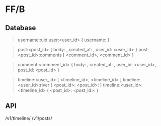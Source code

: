 FF/B
====

Database
--------

> username:<username>:uid
> user:<user_id> { username: <username> }

> post:<post_id> { body: <body>, created_at: <timestamp>, user_id: <user_id> }
> post:<post_id>:comments [ <comment_id>, <comment_id> ]

> comment:<comment_id> { body: <body>, created_at: <timestamp>, user_id: <user_id>, post_id: <post_id> }

> timeline:<user_id> [ <timeline_id>, <timeline_id> ]
> timeline:<user_id>:river ( <post_id>:<timestamp> <post_id>:<timestamp> )
> timeline:<user_id>:<timeline_id> ( <post_id>:<timestamp> <post_id>:<timestamp> )

API
---

/v1/timeline/<userId>
/v1/posts/<postId>
